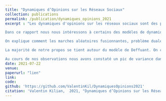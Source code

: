 ```yaml
---
title: "Dynamiques d’Opinions sur les Réseaux Sociaux"
collection: publications
permalink: /publication/dynamiques_opinions_2021
excerpt : "Les dynamiques d'opinions sur les réseaux sociaux sont des phénomènes importants dont la généralité s'étend bien au-delà de la sphère digitale. Les applications dans de nombreux domaines tel que l'épidémiologie, la physique statistique, l'économie ou la sociologie motivent l'étude rigoureuse et approfondis de ces phénomènes avec comme objectifs sous jacents la compréhension puis la manipulation de ces dynamiques. 

Dans ce rapport nous nous intéressons à certains des modèles de dynamiques d'opinions les plus connus. Après une bref analyse de quelques modèles historiques (Degroot,Friedkin et Axelrod) nous nous sommes intéressés plus particulièrement à deux modèles : le <i> voter model <\i> avec <i> stubborn agent <\i> et le modèle de Deffuant.

On explique comment les marches aléatoires fusionnantes, problème duale du <i> voter model <\i>, permettent de calculer l'opinion moyenne au sein d'un réseau sociale ouvrant ainsi des pistes à l'optimisation de certaines méthodes visant à modifier l'opinion au sein du groupe.

La majorité de notre propos se tient autour du modèle de Deffuant. On commence par reproduire quelque observation classique dans le cas du graphe complet et du graphe grille. Notre apport personnel prend la forme d'une analyse numérique complète dans le cas du graphe <i>  scale free <\i> , une forme de graphe très interessante dans la mesure où on l'observe très souvent dans la nature. On continue notre étude en étudiant quelques résultats autour de la probabilité de consensus quand le graphe est connexe.

Au cours de nos observations nous avons constaté un pic de variance dans le tracé de l'opinion à l'équilibre pour les graphes non complets. Ce phénomène ne semble jamais avoir été décrit  et nécessitera une plus ample étude afin de le comprendre."
date: 2021-07-22
venue:
paperurl: "lien"
link: 
code: 
github: 'https://github.com/ValentinKil/DynamiquesOpinions2021'
citation: 'Valentin Kilian,  2021, "Dynamiques d’Opinions sur les Réseaux Sociaux", Rapport de stage'
---
```


